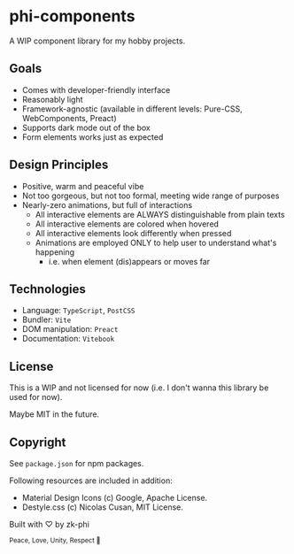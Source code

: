 # phi-components

A WIP component library for my hobby projects.

## Goals

- Comes with developer-friendly interface
- Reasonably light
- Framework-agnostic (available in different levels: Pure-CSS, WebComponents, Preact)
- Supports dark mode out of the box
- Form elements works just as expected

## Design Principles

- Positive, warm and peaceful vibe
- Not too gorgeous, but not too formal, meeting wide range of purposes
- Nearly-zero animations, but full of interactions
  - All interactive elements are ALWAYS distinguishable from plain texts
  - All interactive elements are colored when hovered
  - All interactive elements look differently when pressed
  - Animations are employed ONLY to help user to understand what's happening
    - i.e. when element (dis)appears or moves far

## Technologies

- Language: `TypeScript`, `PostCSS`
- Bundler: `Vite`
- DOM manipulation: `Preact`
- Documentation: `Vitebook`

## License

This is a WIP and not licensed for now (i.e. I don't wanna this library be used for now).

Maybe MIT in the future.

## Copyright

See `package.json` for npm packages.

Following resources are included in addition:

- Material Design Icons (c) Google, Apache License.
- Destyle.css (c) Nicolas Cusan, MIT License.

Built with ♡ by zk-phi

<small>Peace, Love, Unity, Respect 🫶</small>
